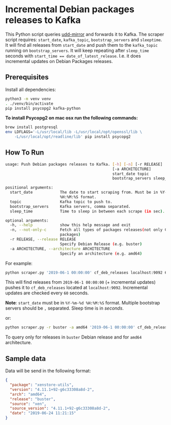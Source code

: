 # Incremental Debian packages releases to Kafka

This Python script queries [udd-mirror](https://udd-mirror.debian.net/)
and forwards it to Kafka.
The scraper script requires: `start_date`, `kafka_topic`, `bootstrap_servers`
and `sleeptime`. It will find all releases from `start_date` and push them
to the `kafka_topic` running on `bootstrap_servers`.
It will keep repeating after `sleep_time` seconds with
`start_time == date_of_latest_release`. I.e. it does incremental updates
on Debian Packages releases.

## Prerequisites

Install all dependencies:

```bash
python3 -m venv venv
. ./venv/bin/activate
pip install psycopg2 kafka-python
```

__To install Psycopg2 on mac osx run the following commands:__

```bash
brew install postgresql
env LDFLAGS='-L/usr/local/lib -L/usr/local/opt/openssl/lib \
    -L/usr/local/opt/readline/lib' pip install psycopg2
```

## How To Run

```bash
usage: Push Debian packages releases to Kafka. [-h] [-n] [-r RELEASE]
                                               [-a ARCHITECTURE]
                                               start_date topic
                                               bootstrap_servers sleep_time

positional arguments:
  start_date            The date to start scraping from. Must be in %Y-%m-%d
                        %H:%M:%S format.
  topic                 Kafka topic to push to.
  bootstrap_servers     Kafka servers, comma separated.
  sleep_time            Time to sleep in between each scrape (in sec).

optional arguments:
  -h, --help            show this help message and exit
  -n, --not-only-c      Fetch all types of packages releases(not only C
                        packages)
  -r RELEASE, --release RELEASE
                        Specify Debian Release (e.g. buster)
  -a ARCHITECTURE, --architecture ARCHITECTURE
                        Specify an architecture (e.g. amd64)
```

For example:

```sh
python scraper.py '2019-06-1 00:00:00' cf_deb_releases localhost:9092 60
```

This will find releases from `2019-06-1 00:00:00` (+ incremental updates)
pushes it to `cf_deb_releases` located at `localhost:9092`.
Incremental updates are checked every `60` seconds.

**Note**: `start_date` must be in `%Y-%m-%d %H:%M:%S` format.
Multiple bootstrap servers should be `,` separated. Sleep time is in _seconds_.

or:

```sh
python scraper.py -r buster -a amd64 '2019-06-1 00:00:00' cf_deb_releases localhost:9092 60
```

To query only for releases in `buster` Debian release and
for `amd64` architecture.

## Sample data

Data will be send in the following format:

```json
{
  "package": "xenstore-utils",
  "version": "4.11.1+92-g6c33308a8d-2",
  "arch": "amd64",
  "release": "buster",
  "source": "xen",
  "source_version": "4.11.1+92-g6c33308a8d-2",
  "date": "2019-06-24 11:21:15"
}
```
